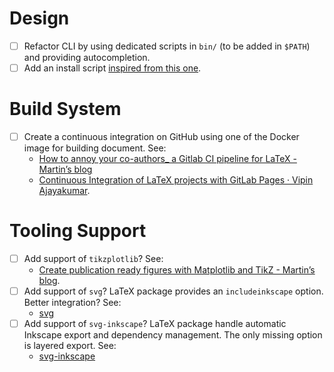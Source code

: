 # Design

- [ ] Refactor CLI by using dedicated scripts in `bin/` (to be added in
  `$PATH`) and providing autocompletion.
- [ ] Add an install script [inspired from this one](https://github.com/tomups/worktrees-scripts/blob/main/install.sh).

# Build System

- [ ] Create a continuous integration on GitHub using one of the Docker image
  for building document. See:
  - [How to annoy your co-authors_ a Gitlab CI pipeline for LaTeX - Martin’s blog](https://blog.martisak.se/2020/05/11/gitlab-ci-latex-pipeline/)
  - [Continuous Integration of LaTeX projects with GitLab Pages · Vipin Ajayakumar](https://www.vipinajayakumar.com/continuous-integration-of-latex-projects-with-gitlab-pages.html).

# Tooling Support

- [ ] Add support of `tikzplotlib`? See:
  - [Create publication ready figures with Matplotlib and TikZ - Martin’s blog](https://blog.martisak.se/2019/09/29/publication_ready_figures/).
- [ ] Add support of `svg`? LaTeX package provides an `includeinkscape` option.
  Better integration? See:
  - [svg](https://mirrors.ircam.fr/pub/CTAN/graphics/svg/doc/svg.pdf)
- [ ] Add support of `svg-inkscape`? LaTeX package handle automatic Inkscape
  export and dependency management. The only missing option is layered
  export. See:
  - [svg-inkscape](https://www.ctan.org/pkg/svg-inkscape) 
